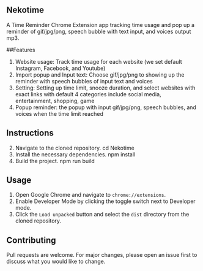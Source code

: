 ## Nekotime
A Time Reminder Chrome Extension app tracking time usage and pop up a reminder of gif/jpg/png, speech bubble with text input, and voices output mp3. 

##Features

1. Website usage: Track time usage for each website (we set default Instagram, Facebook, and Youtube)
2. Import popup and Input text: Choose gif/jpg/png to showing up the reminder with speech bubbles of input text and voices
3. Setting: Setting up time limit, snooze duration, and select websites with exact links with default 4 categories include social media, entertainment, shopping, game
4. Popup reminder: the popup with input gif/jpg/png, speech bubbles, and voices when the time limit reached

## Instructions
2. Navigate to the cloned repository.
      cd Nekotime
3. Install the necessary dependencies.
      npm install
4. Build the project.
      npm run build

## Usage

1. Open Google Chrome and navigate to `chrome://extensions`.
2. Enable Developer Mode by clicking the toggle switch next to Developer mode.
3. Click the `Load unpacked` button and select the `dist` directory from the cloned repository.

## Contributing

Pull requests are welcome. For major changes, please open an issue first to discuss what you would like to change.

